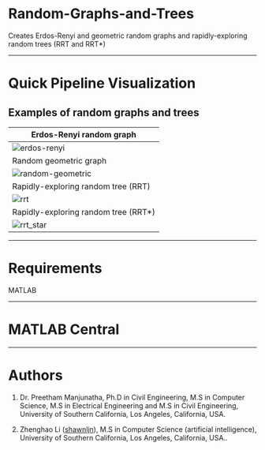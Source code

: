 # Random-Graphs-and-Trees
Creates Erdos-Renyi and geometric random graphs and rapidly-exploring random trees (RRT and RRT*)

----
# Quick Pipeline Visualization
## Examples of random graphs and trees
| Erdos-Renyi random graph |
| ------------- |
|![erdos-renyi](https://user-images.githubusercontent.com/28588878/174466408-0bd9c614-46e8-4fb0-a8f9-3c8fa09d5e4e.png)|
| Random geometric graph |
|![random-geometric](https://user-images.githubusercontent.com/28588878/174466474-d1b4bf69-b93d-4ef9-967d-26c41300b06f.png)|
| Rapidly-exploring random tree (RRT) |
|![rrt](https://user-images.githubusercontent.com/28588878/174466481-7b179ada-e241-4b58-9bb4-852cca4e29b0.png)|
|  Rapidly-exploring random tree (RRT*) |
|![rrt_star](https://user-images.githubusercontent.com/28588878/174466485-6544de28-9462-470f-9f56-d862ed859273.png)|

-----
# Requirements
MATLAB

-----
# MATLAB Central

----
# Authors
1. Dr. Preetham Manjunatha, Ph.D in Civil Engineering, M.S in Computer Science, M.S in Electrical Engineering and M.S in Civil Engineering, University of Southern California, Los Angeles, California, USA.

2. Zhenghao Li ([shawnljn](https://github.com/shawnljn)), M.S in Computer Science (artificial intelligence), University of Southern California, Los Angeles, California, USA..


